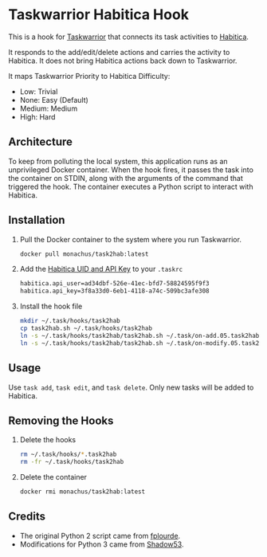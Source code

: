 # Taskwarrior Habitica Hook

This is a hook for [Taskwarrior](https://taskwarrior.com) that connects its task
activities to [Habitica](https://habitica.com).

It responds to the add/edit/delete actions and carries the activity to Habitica. It does not bring Habitica actions back down to Taskwarrior.

It maps Taskwarrior Priority to Habitica Difficulty:

- Low: Trivial
- None: Easy (Default)
- Medium: Medium
- High: Hard

## Architecture

To keep from polluting the local system, this application runs as an unprivileged Docker container. When the hook fires, it passes the task into the container on STDIN, along with the arguments of the command that triggered the hook. The container executes a Python script to interact with Habitica.

## Installation

1. Pull the Docker container to the system where you run Taskwarrior.

    ```bash
    docker pull monachus/task2hab:latest
    ```

2. Add the [Habitica UID and API Key](https://habitica.com/user/settings/api) to your `.taskrc`

    ```bash
    habitica.api_user=ad34dbf-526e-41ec-bfd7-58824595f9f3
    habitica.api_key=3f8a33d0-6eb1-4118-a74c-509bc3afe308
    ```

3. Install the hook file

    ```bash
    mkdir ~/.task/hooks/task2hab
    cp task2hab.sh ~/.task/hooks/task2hab
    ln -s ~/.task/hooks/task2hab/task2hab.sh ~/.task/on-add.05.task2hab
    ln -s ~/.task/hooks/task2hab/task2hab.sh ~/.task/on-modify.05.task2hab
    ```

## Usage

Use `task add`, `task edit`, and `task delete`. Only new tasks will be added to Habitica.

## Removing the Hooks

1. Delete the hooks

    ```bash
    rm ~/.task/hooks/*.task2hab
    rm -fr ~/.task/hooks/task2hab
    ```

2. Delete the container

    ```bash
    docker rmi monachus/task2hab:latest
    ```

## Credits

- The original Python 2 script came from [fplourde](https://github.com/fplourde/Taskwarrior-habitica-hooks).
- Modifications for Python 3 came from [Shadow53](https://github.com/fplourde/Taskwarrior-habitica-hooks/pull/12).
